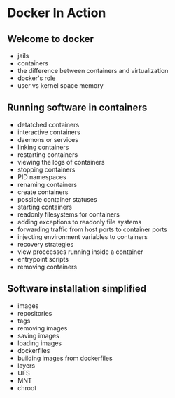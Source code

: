 # Docker In Action

## Welcome to docker

- jails
- containers
- the difference between containers and virtualization
- docker's role
- user vs kernel space memory

## Running software in containers

- detatched containers
- interactive containers
- daemons or services
- linking containers
- restarting containers
- viewing the logs of containers
- stopping containers
- PID namespaces
- renaming containers
- create containers
- possible container statuses
- starting containers
- readonly filesystems for containers
- adding exceptions to readonly file systems
- forwarding traffic from host ports to container ports
- injecting environment variables to containers
- recovery strategies
- view proccesses running inside a container
- entrypoint scripts
- removing containers

## Software installation simplified

- images
- repositories
- tags
- removing images
- saving images
- loading images
- dockerfiles
- building images from dockerfiles
- layers
- UFS
- MNT
- chroot
